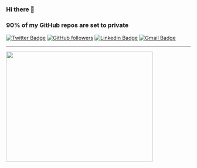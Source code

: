 ### Hi there 👋
### 90% of my GitHub repos are set to private

[![Twitter Badge](https://img.shields.io/badge/-Twitter-1ca0f1?style=flat-square&labelColor=1ca0f1&logo=twitter&logoColor=white&link=https://twitter.com/Soda_Water45)](https://twitter.com/Soda_Water45)
[![GitHub followers](https://img.shields.io/github/followers/dylanvanh?label=Follow&style=social)](https://github.com/dylanvanh/?tab=follow)
[![Linkedin Badge](https://img.shields.io/badge/-Linkedin-blue?style=flat-square&logo=Linkedin&logoColor=white&link=https://www.linkedin.com/in/dylan-van-heerden-a7b160139/)](https://www.linkedin.com/in/dylan-van-heerden-a7b160139/) 
[![Gmail Badge](https://img.shields.io/badge/-Gmail.com-c14438?style=flat-square&logo=Gmail&logoColor=white&link=mailto:dylanvh45@gmail.com)](mailto:dylanvanh45@gmail.com)

---

<img src="https://i.pinimg.com/originals/4e/af/ef/4eafefd8b6cd9c42089ec7a19aead746.gif" width="400" height="300" />
